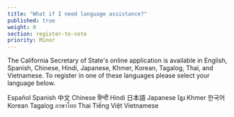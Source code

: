 ```yaml
---
title: "What if I need language assistance?"
published: true
weight: 0
section: register-to-vote
priority: Minor
---
```

The California Secretary of State's online application is available in English, Spanish, Chinese, Hindi, Japanese, Khmer, Korean, Tagalog, Thai, and Vietnamese. To register in one of these languages please select your language below.

Español Spanish 中文 Chinese हिन्दी Hindi 日本語 Japanese ខ្មែរ Khmer 한국어 Korean Tagalog ภาษาไทย Thai Tiếng Việt Vietnamese